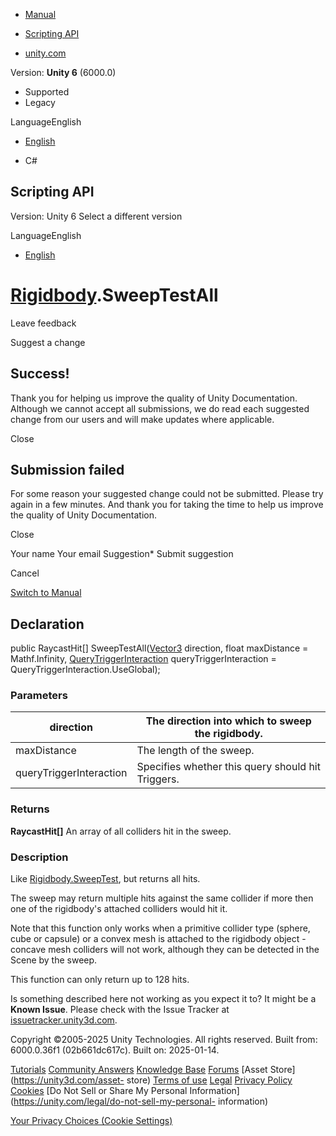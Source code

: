 [ ]()

  * [Manual](../Manual/index.html)
  * [Scripting API](../ScriptReference/index.html)

  * [unity.com](https://unity.com/)

Version: **Unity 6** (6000.0)

  * Supported
  * Legacy

LanguageEnglish

  * [English]()

  * C#

[ ](https://docs.unity3d.com)

## Scripting API

Version: Unity 6 Select a different version

LanguageEnglish

  * [English]()

#  [Rigidbody](Rigidbody.html).SweepTestAll

Leave feedback

Suggest a change

## Success!

Thank you for helping us improve the quality of Unity Documentation. Although
we cannot accept all submissions, we do read each suggested change from our
users and will make updates where applicable.

Close

## Submission failed

For some reason your suggested change could not be submitted. Please <a>try
again</a> in a few minutes. And thank you for taking the time to help us
improve the quality of Unity Documentation.

Close

Your name Your email Suggestion* Submit suggestion

Cancel

[Switch to Manual](../Manual/class-Rigidbody.html "Go to Rigidbody Component
in the Manual")

## Declaration

public RaycastHit[] SweepTestAll([Vector3](Vector3.html) direction, float
maxDistance = Mathf.Infinity,
[QueryTriggerInteraction](QueryTriggerInteraction.html)
queryTriggerInteraction = QueryTriggerInteraction.UseGlobal);

### Parameters

direction | The direction into which to sweep the rigidbody.  
---|---  
maxDistance | The length of the sweep.  
queryTriggerInteraction | Specifies whether this query should hit Triggers.  
  
### Returns

**RaycastHit[]** An array of all colliders hit in the sweep.

### Description

Like [Rigidbody.SweepTest](Rigidbody.SweepTest.html), but returns all hits.

The sweep may return multiple hits against the same collider if more then one
of the rigidbody's attached colliders would hit it.  
  
Note that this function only works when a primitive collider type (sphere,
cube or capsule) or a convex mesh is attached to the rigidbody object -
concave mesh colliders will not work, although they can be detected in the
Scene by the sweep.  
  
This function can only return up to 128 hits.

Is something described here not working as you expect it to? It might be a
**Known Issue**. Please check with the Issue Tracker at
[issuetracker.unity3d.com](https://issuetracker.unity3d.com).

Copyright ©2005-2025 Unity Technologies. All rights reserved. Built from:
6000.0.36f1 (02b661dc617c). Built on: 2025-01-14.

[Tutorials](https://unity3d.com/learn) [Community
Answers](https://answers.unity3d.com) [Knowledge
Base](https://support.unity3d.com/hc/en-us)
[Forums](https://forum.unity3d.com) [Asset Store](https://unity3d.com/asset-
store) [Terms of use](https://docs.unity3d.com/Manual/TermsOfUse.html)
[Legal](https://unity.com/legal) [Privacy
Policy](https://unity.com/legal/privacy-policy)
[Cookies](https://unity.com/legal/cookie-policy) [Do Not Sell or Share My
Personal Information](https://unity.com/legal/do-not-sell-my-personal-
information)

[Your Privacy Choices (Cookie Settings)](javascript:void\(0\);)

